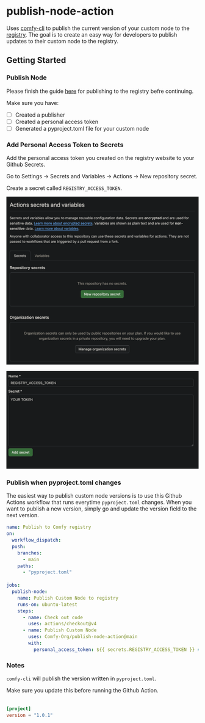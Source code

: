 # publish-node-action

Uses [comfy-cli](https://github.com/Comfy-Org/comfy-cli) to publish the current version of your custom node to the [registry](https://comfyregistry.org). The goal is to create an easy way for developers to publish updates to their custom node to the registry.

## Getting Started

### Publish Node

Please finish the guide [here](https://www.comfydocs.org/registry/overview#publishing-to-the-registry) for publishing to the registry befre continuing.

Make sure you have:

- [ ] Created a publisher
- [ ] Created a personal access token
- [ ] Generated a pyproject.toml file for your custom node

### Add Personal Access Token to Secrets

Add the personal access token you created on the registry website to your Github Secrets.

Go to Settings -> Secrets and Variables -> Actions -> New repository secret.

Create a secret called `REGISTRY_ACCESS_TOKEN`.

![Repository Secrets](images/repo_secrets.png)

![Add Secret](images/add_secret.png)

### Publish when pyproject.toml changes

The easiest way to publish custom node versions is to use this Github Actions workflow that runs everytime `pyproject.toml` changes. When you want to publish a new version, simply go and update the version field to the next version.

```yaml
name: Publish to Comfy registry
on:
  workflow_dispatch:
  push:
    branches:
      - main
    paths:
      - "pyproject.toml"

jobs:
  publish-node:
    name: Publish Custom Node to registry
    runs-on: ubuntu-latest
    steps:
      - name: Check out code
        uses: actions/checkout@v4
      - name: Publish Custom Node
        uses: Comfy-Org/publish-node-action@main
        with:
          personal_access_token: ${{ secrets.REGISTRY_ACCESS_TOKEN }} ## Add your own personal access token to your Github secrets and reference it here.
```

### Notes

`comfy-cli` will publish the version written in `pyproject.toml`.

Make sure you update this before running the Github Action.

```toml

[project]
version = "1.0.1"
```
